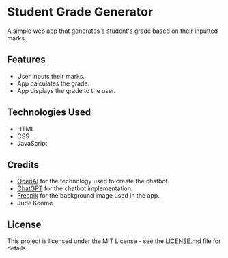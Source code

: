 # Student Grade Generator

A simple web app that generates a student's grade based on their inputted marks.

## Features

- User inputs their marks.
- App calculates the grade.
- App displays the grade to the user.

## Technologies Used

- HTML
- CSS
- JavaScript

## Credits
- [OpenAI](https://openai.com/) for the technology used to create the chatbot.
- [ChatGPT](https://github.com/chatgpt) for the chatbot implementation.
- [Freepik](https://www.freepik.com) for the background image used in the app.
- Jude Koome

## License

This project is licensed under the MIT License - see the [LICENSE.md](LICENSE.md) file for details.
